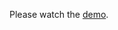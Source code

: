 Please watch the [demo](https://github.com/OSUPCVLab/Ford2020/blob/master/Moving-Camera%20Background%20Subtraction%20Network%20for%20Autonomous%20Driving/Demo/Demo.avi).
